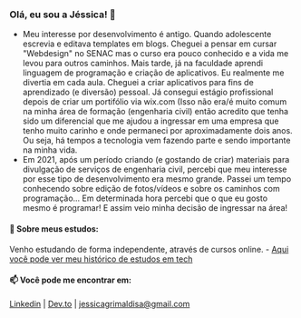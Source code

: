 ### Olá, eu sou a Jéssica! 👋

- Meu interesse por desenvolvimento é antigo. Quando adolescente escrevia e editava templates em blogs. Cheguei a pensar em cursar "Webdesign" no SENAC mas o curso era pouco conhecido e a vida me levou para outros caminhos. Mais tarde, já na faculdade aprendi linguagem de programação e criação de aplicativos. Eu realmente me divertia em cada aula. Cheguei a criar aplicativos para fins de aprendizado (e diversão) pessoal. Já consegui estágio profissional depois de criar um portifólio via wix.com (Isso não era/é muito comum na minha área de formação (engenharia civil) então acredito que tenha sido um diferencial que me ajudou a ingressar em uma empresa que tenho muito carinho e onde permaneci por aproximadamente dois anos.  Ou seja, há tempos a tecnologia vem fazendo parte e sendo importante na minha vida.
- Em 2021, após um período criando (e gostando de criar) materiais para divulgação de serviços de engenharia civil, percebi que meu interesse por esse tipo de desenvolvimento era mesmo grande. Passei um tempo conhecendo sobre edição de fotos/vídeos e sobre os caminhos com programação... Em determinada hora percebi que o que eu gosto mesmo é programar! E assim veio minha decisão de ingressar na área!


#### 🌱 Sobre meus estudos:

Venho estudando de forma independente, através de cursos online. - [Aqui você pode ver meu histórico de estudos em tech](https://github.com/jessicagrimaldi/jessicagrimaldi/blob/main/historicoEmTech.md)

#### 📫 Você pode me encontrar em:
[Linkedin](https://www.linkedin.com/in/jessicagrimaldi/) |
[Dev.to](https://dev.to/jessicagrimaldi) |
jessicagrimaldisa@gmail.com


<!--
**jessicagrimaldi/jessicagrimaldi** is a ✨ _special_ ✨ repository because its `README.md` (this file) appears on your GitHub profile.

Here are some ideas to get you started:

- 🔭 I’m currently working on ...
- 🌱 I’m currently learning ...
- 👯 I’m looking to collaborate on ...
- 🤔 I’m looking for help with ...
- 💬 Ask me about ...
- 📫 How to reach me: ...
- 😄 Pronouns: ...
- ⚡ Fun fact: ...
-->

